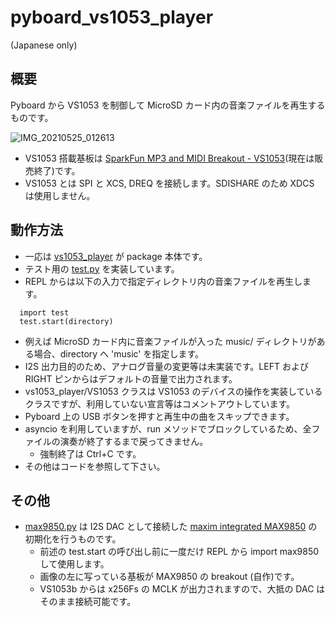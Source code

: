 # pyboard_vs1053_player
(Japanese only)

## 概要

Pyboard から VS1053 を制御して MicroSD カード内の音楽ファイルを再生するものです。

![IMG_20210525_012613](https://user-images.githubusercontent.com/14823909/119379389-61960680-bcfa-11eb-983e-c5d256f107e5.jpg)

- VS1053 搭載基板は [SparkFun MP3 and MIDI Breakout - VS1053](https://www.sparkfun.com/products/retired/9943)(現在は販売終了)です。
- VS1053 とは SPI と XCS, DREQ を接続します。SDISHARE のため XDCS は使用しません。 

## 動作方法

- 一応は [vs1053_player](https://github.com/ain1084/pyboard_vs1053_player/blob/main/vs1053_player) が package 本体です。
- テスト用の [test.py](https://github.com/ain1084/pyboard_vs1053_player/blob/main/test.py) を実装しています。
- REPL からは以下の入力で指定ディレクトリ内の音楽ファイルを再生します。
```
  import test
  test.start(directory)
```
- 例えば MicroSD カード内に音楽ファイルが入った music/ ディレクトリがある場合、directory へ 'music' を指定します。
- I2S 出力目的のため、アナログ音量の変更等は未実装です。LEFT および RIGHT ピンからはデフォルトの音量で出力されます。
- vs1053_player/VS1053 クラスは VS1053 のデバイスの操作を実装しているクラスですが、利用していない宣言等はコメントアウトしています。
- Pyboard 上の USB ボタンを押すと再生中の曲をスキップできます。
- asyncio を利用していますが、run メソッドでブロックしているため、全ファイルの演奏が終了するまで戻ってきません。
  - 強制終了は Ctrl+C です。
- その他はコードを参照して下さい。 

## その他

- [max9850.py](https://github.com/ain1084/pyboard_vs1053_player/blob/main/max9850.py) は I2S DAC として接続した [maxim integrated MAX9850](https://www.maximintegrated.com/jp/products/analog/audio/MAX9850.html) の初期化を行うものです。
  - 前述の test.start の呼び出し前に一度だけ REPL から import max9850 して使用します。
  - 画像の左に写っている基板が MAX9850 の breakout (自作)です。
  - VS1053b からは x256Fs の MCLK が出力されますので、大抵の DAC はそのまま接続可能です。

